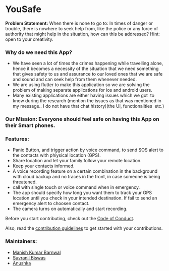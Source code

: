 # YouSafe

**Problem Statement:** When there is none to go to: In times of danger or trouble, there is nowhere to seek help from, like the police or any force of authority that might help in the situation, how can this be addressed? Hint: open to your creativity.

### Why do we need this App?
- We have seen a lot of times the crimes happening while travelling alone, hence it becomes a necessity of the situation that we need something that gives safety to us and assurance to our loved ones that we are safe and sound and can seek help from them whenever needed.
- We are using flutter to make this application so we are solving the problem of making separate applications for ios and android users.
- Many existing applications are either having issues which we got  to know during the research (mention the issues as that was mentioned in my message.. I do not have that chat history)(the UI, functionalities  etc.)

### Our Mission: Everyone should feel safe on having this App on their Smart phones.

### Features:
- Panic Button, and trigger action by voice command, to send SOS alert to the contacts with phiysical location (GPS).
- Share location and let your family follow your remote location.
- Keep your contacts informed.
- A voice recording feature on a certain combination in the background with cloud backup and no traces in the front, in case someone is being threatened.
- call with single touch or voice command when in emergency.
- The app should specify how long you want them to track your GPS location until you check in your intended destination. If fail to send an emergency alert to choosen contact.
- The camera turns on automatically and start recording.

Before you start contributing, check out the [Code of Conduct](CODEOFCONDUCT.md).

Also, read the [contribution guidelines](CONTRIBUTING.md) to get started with your contributions.

### Maintainers:
- [Manish Kumar Barnwal](https://github.com/imanishbarnwal)
- [Suvranil Biswas](http://github.com/neil-dev)
- [Anushka](https://github.com/Anushka-shukla)
